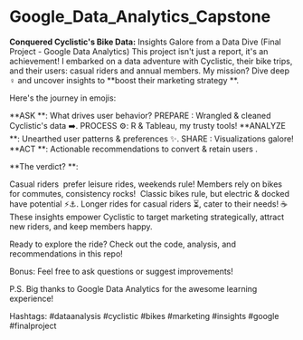 # Google_Data_Analytics_Capstone

**Conquered Cyclistic's Bike Data:** Insights Galore from a Data Dive (Final Project - Google Data Analytics)
This project isn't just a report, it's an  achievement! I embarked on a data adventure with Cyclistic, their bike trips, and their users: casual riders and annual members. My mission? Dive deep ️‍♀️ and uncover insights to **boost their marketing strategy **.

Here's the journey in emojis:

**ASK **: What drives user behavior?
PREPARE ️: Wrangled & cleaned Cyclistic's data ➡️.
PROCESS ⚙️: R & Tableau, my trusty tools!
**ANALYZE **: Unearthed user patterns & preferences ✨.
SHARE ️: Visualizations galore!
**ACT **: Actionable recommendations to convert & retain users .

**The verdict? **:

Casual riders ️ prefer leisure rides, weekends rule!
Members rely on bikes for commutes, consistency rocks! ️
Classic bikes rule, but electric & docked have potential ⚡️⚓️.
Longer rides for casual riders ⏳, cater to their needs! ☕️
These insights empower Cyclistic to target marketing strategically, attract new riders, and keep members happy.

Ready to explore the ride? Check out the code, analysis, and recommendations in this repo!

Bonus: Feel free to ask questions or suggest improvements!

P.S. Big thanks to Google Data Analytics for the awesome learning experience!

Hashtags: #dataanalysis #cyclistic #bikes #marketing #insights #google #finalproject
